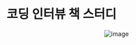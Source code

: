 # 코딩 인터뷰 책 스터디

<div align="center">

![image](https://user-images.githubusercontent.com/96610382/236638588-baf8f7fb-bf7a-478e-a546-8c020f6579e3.png)

</div>
